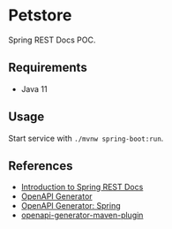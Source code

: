 # Petstore

Spring REST Docs POC.

## Requirements

* Java 11

## Usage

Start service with `./mvnw spring-boot:run`.

## References

* [Introduction to Spring REST Docs](https://www.baeldung.com/spring-rest-docs)
* [OpenAPI Generator](https://openapi-generator.tech/)
* [OpenAPI Generator: Spring](https://openapi-generator.tech/docs/generators/spring)
* [openapi-generator-maven-plugin](https://github.com/OpenAPITools/openapi-generator/tree/master/modules/openapi-generator-maven-plugin)